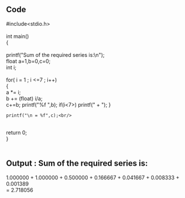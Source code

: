 ## Code 
#include<stdio.h> <br/>
<br/>
int main()<br/>
{<br/>
<br/>
    printf("Sum of the required series is:\n"); <br/>
    float  a=1,b=0,c=0;<br/>
    int i;<br/>
<br/>
    for( i = 1 ; i <=7 ; i++)<br/>
    {<br/>
        a *= i;<br/>
        b +=  (float) i/a;<br/>
        c+=b;
        printf("%f ",b);
        if(i<7>)
        printf(" + ");
    }
   
    printf("\n = %f",c);<br/>
<br/>
    return 0;<br/>
}<br/>
<br/>

## Output :  Sum of the required series is: <br/>
1.000000   + 1.000000   + 0.500000   + 0.166667   + 0.041667   + 0.008333   + 0.001389  <br/>
 = 2.718056<br/>